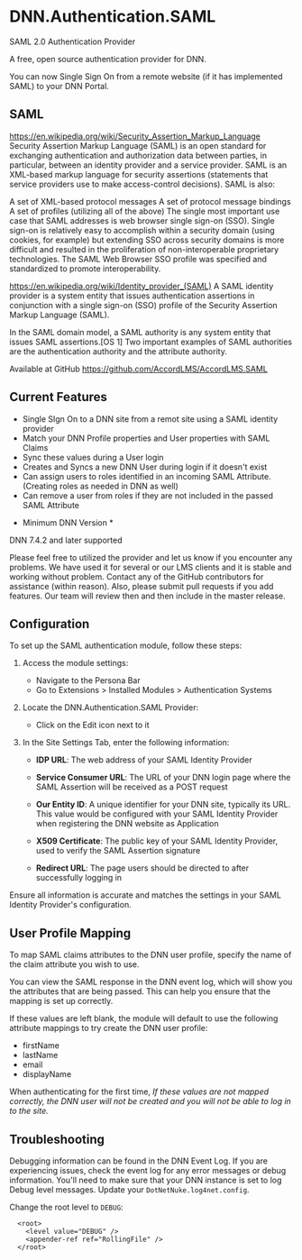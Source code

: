 # DNN.Authentication.SAML
SAML 2.0 Authentication Provider

A free, open source authentication provider for DNN.

You can now Single Sign On from a remote website (if it has implemented SAML) to your DNN Portal.

## SAML
https://en.wikipedia.org/wiki/Security_Assertion_Markup_Language
Security Assertion Markup Language (SAML) is an open standard for exchanging authentication and authorization data between parties, in particular, between an identity provider and a service provider. SAML is an XML-based markup language for security assertions (statements that service providers use to make access-control decisions). SAML is also:

A set of XML-based protocol messages
A set of protocol message bindings
A set of profiles (utilizing all of the above)
The single most important use case that SAML addresses is web browser single sign-on (SSO). Single sign-on is relatively easy to accomplish within a security domain (using cookies, for example) but extending SSO across security domains is more difficult and resulted in the proliferation of non-interoperable proprietary technologies. The SAML Web Browser SSO profile was specified and standardized to promote interoperability.

https://en.wikipedia.org/wiki/Identity_provider_(SAML)
A SAML identity provider is a system entity that issues authentication assertions in conjunction with a single sign-on (SSO) profile of the Security Assertion Markup Language (SAML).

In the SAML domain model, a SAML authority is any system entity that issues SAML assertions.[OS 1] Two important examples of SAML authorities are the authentication authority and the attribute authority.

Available at GitHub
https://github.com/AccordLMS/AccordLMS.SAML

## Current Features
- Single SIgn On to a DNN site from a remot site using a SAML identity provider
- Match your DNN Profile properties and User properties with SAML Claims
- Sync these values during a User login 
- Creates and Syncs a new DNN User during login if it doesn't exist
- Can assign users to roles identified in an incoming SAML Attribute.  (Creating roles as needed in DNN as well)
- Can remove a user from roles if they are not included in the passed SAML Attribute

* Minimum DNN Version *

DNN 7.4.2 and later supported


Please feel free to utilized the provider and let us know if you encounter any problems.  We have used it for several or our LMS clients and it is stable and working without problem.  Contact any of the GitHub contributors for assistance (within reason).  Also, please submit pull requests if you add features.  Our team will review then and then include in the master release.

## Configuration

To set up the SAML authentication module, follow these steps:

1. Access the module settings:
   - Navigate to the Persona Bar
   - Go to Extensions > Installed Modules > Authentication Systems

2. Locate the DNN.Authentication.SAML Provider:
   - Click on the Edit icon next to it

3. In the Site Settings Tab, enter the following information:

   - **IDP URL**: The web address of your SAML Identity Provider
   
   - **Service Consumer URL**: The URL of your DNN login page where the SAML Assertion will be received as a POST request
   
   - **Our Entity ID**: A unique identifier for your DNN site, typically its URL. This value would be configured with your SAML Identity Provider when registering the DNN website as Application
   
   - **X509 Certificate**: The public key of your SAML Identity Provider, used to verify the SAML Assertion signature
   
   - **Redirect URL**: The page users should be directed to after successfully logging in

Ensure all information is accurate and matches the settings in your SAML Identity Provider's configuration.

## User Profile Mapping

To map SAML claims attributes to the DNN user profile, specify the name of the claim attribute you wish to use. 

You can view the SAML response in the DNN event log, which will show you the attributes that are being passed. This can help you ensure that the mapping is set up correctly.

If these values are left blank, the module will default to use the following attribute mappings to try create the DNN user profile:
- firstName
- lastName
- email
- displayName

When authenticating for the first time, _If these values are not mapped correctly, the DNN user will not be created and you will not be able to log in to the site._

## Troubleshooting

Debugging information can be found in the DNN Event Log. If you are experiencing issues, check the event log for any error messages or debug information. You'll need to make sure that your DNN instance is set to log Debug level messages. 
Update your `DotNetNuke.log4net.config`.

Change the root level to `DEBUG`:
```
  <root>
    <level value="DEBUG" />
    <appender-ref ref="RollingFile" />
  </root>
  ```
